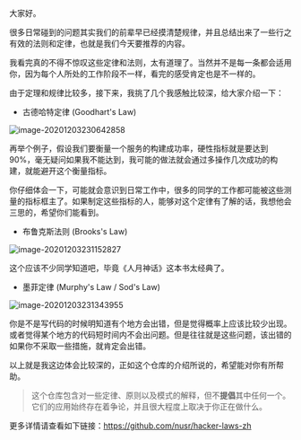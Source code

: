 大家好。

很多日常碰到的问题其实我们的前辈早已经摸清楚规律，并且总结出来了一些行之有效的法则和定律，也就是我们今天要推荐的内容。

我看完真的不得不惊叹这些定律和法则，太有道理了。当然并不是每一条都会适用你，因为每个人所处的工作阶段不一样，看完的感受肯定也是不一样的。

由于定理和规律比较多，接下来，我挑了几个我感触比较深，给大家介绍一下：

- 古德哈特定律 (Goodhart's Law)

![image-20201203230642858](https://7465-test-3c9b5e-books-1301492295.tcb.qcloud.la/mac/compress_image-20201203230642858.png)

再举个例子，假设我们要衡量一个服务的构建成功率，硬性指标就是要达到 90%，毫无疑问如果我不能达到，我可能的做法就会通过多操作几次成功的构建，就能避开这个衡量指标。

你仔细体会一下，可能就会意识到日常工作中，很多的同学的工作都可能被这些测量的指标框主了。如果制定这些指标的人，能够对这个定律有了解的话，我想他会三思的，希望你们能看到。

* 布鲁克斯法则 (Brooks's Law)

![image-20201203231152827](https://7465-test-3c9b5e-books-1301492295.tcb.qcloud.la/mac/compress_image-20201203231152827.png)

这个应该不少同学知道吧，毕竟《人月神话》这本书太经典了。

* 墨菲定律 (Murphy's Law / Sod's Law)

![image-20201203231343955](https://7465-test-3c9b5e-books-1301492295.tcb.qcloud.la/mac/compress_image-20201203231343955.png)

你是不是写代码的时候明知道有个地方会出错，但是觉得概率上应该比较少出现。或者觉得某个地方的代码短时间内不会出问题。但是往往就是这些问题，该出错的如果你不采取一些措施，就肯定会出错。

以上就是我这边体会比较深的，正如这个仓库的介绍所说的，希望能对你有所帮助。

> 这个仓库包含对一些定律、原则以及模式的解释，但不**提倡**其中任何一个。 它们的应用始终存在着争论，并且很大程度上取决于你正在做什么。

更多详情请查看如下链接：https://github.com/nusr/hacker-laws-zh